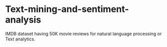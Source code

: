 # Text-mining-and-sentiment-analysis
IMDB dataset having 50K movie reviews for natural language processing or Text analytics.
